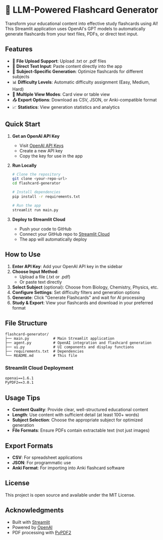# 🧠 LLM-Powered Flashcard Generator

Transform your educational content into effective study flashcards using AI! This Streamlit application uses OpenAI's GPT models to automatically generate flashcards from your text files, PDFs, or direct text input.

## Features

- 📁 **File Upload Support**: Upload .txt or .pdf files
- 📝 **Direct Text Input**: Paste content directly into the app
- 🎯 **Subject-Specific Generation**: Optimize flashcards for different subjects
- 📊 **Difficulty Levels**: Automatic difficulty assignment (Easy, Medium, Hard)
- 🎴 **Multiple View Modes**: Card view or table view
- 📤 **Export Options**: Download as CSV, JSON, or Anki-compatible format
- 📈 **Statistics**: View generation statistics and analytics

## Quick Start

1. **Get an OpenAI API Key**
   - Visit [OpenAI API Keys](https://platform.openai.com/api-keys)
   - Create a new API key
   - Copy the key for use in the app

2. **Run Locally**
   ```bash
   # Clone the repository
   git clone <your-repo-url>
   cd flashcard-generator
   
   # Install dependencies
   pip install -r requirements.txt
   
   # Run the app
   streamlit run main.py
   ```

3. **Deploy to Streamlit Cloud**
   - Push your code to GitHub
   - Connect your GitHub repo to [Streamlit Cloud](https://streamlit.io/cloud)
   - The app will automatically deploy

## How to Use

1. **Enter API Key**: Add your OpenAI API key in the sidebar
2. **Choose Input Method**: 
   - Upload a file (.txt or .pdf)
   - Or paste text directly
3. **Select Subject** (optional): Choose from Biology, Chemistry, Physics, etc.
4. **Configure Settings**: Set difficulty filters and generation options
5. **Generate**: Click "Generate Flashcards" and wait for AI processing
6. **Study & Export**: View your flashcards and download in your preferred format

## File Structure

```
flashcard-generator/
├── main.py           # Main Streamlit application
├── agent.py          # OpenAI integration and flashcard generation
├── ui.py             # UI components and display functions
├── requirements.txt  # Dependencies
└── README.md         # This file
```


### Streamlit Cloud Deployment
```txt
openai==1.6.1
PyPDF2==3.0.1
```

## Usage Tips

- **Content Quality**: Provide clear, well-structured educational content
- **Length**: Use content with sufficient detail (at least 100+ words)
- **Subject Selection**: Choose the appropriate subject for optimized generation
- **File Formats**: Ensure PDFs contain extractable text (not just images)

## Export Formats

- **CSV**: For spreadsheet applications
- **JSON**: For programmatic use
- **Anki Format**: For importing into Anki flashcard software


## License

This project is open source and available under the MIT License.

## Acknowledgments

- Built with [Streamlit](https://streamlit.io/)
- Powered by [OpenAI](https://openai.com/)
- PDF processing with [PyPDF2](https://github.com/py-pdf/PyPDF2)